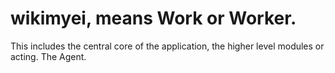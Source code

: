# wikimyei, means Work or Worker. 

This includes the central core of the application, the higher level modules or acting. The Agent.